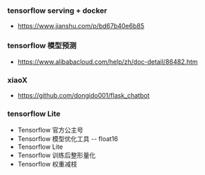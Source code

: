 <!--
 * @Author: your name
 * @Date: 2019-09-25 14:05:45
 * @LastEditTime: 2019-11-06 17:00:43
 * @LastEditors: Please set LastEditors
 * @Description: In User Settings Edit
 * @FilePath: /craft/Workspace-of-NLU/service_online/README.md
 -->
### tensorflow serving + docker
+ https://www.jianshu.com/p/bd67b40e6b85

### tensorflow 模型预测
+ https://www.alibabacloud.com/help/zh/doc-detail/86482.htm


### xiaoX
+ https://github.com/dongido001/flask_chatbot


### tensorflow Lite
+ Tensorflow 官方公主号
+ Tensorflow 模型优化工具 -- float16
+ Tensorflow Lite
+ Tensorflow 训练后整形量化
+ Tensorflow 权重减枝